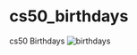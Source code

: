 # cs50_birthdays
cs50 Birthdays
![birthdays](https://user-images.githubusercontent.com/53352272/105022933-16f13e80-5a29-11eb-8683-d2a6081c6b3b.jpg)
